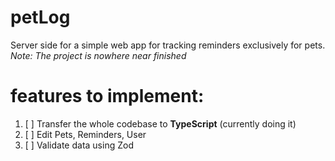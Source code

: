# petLog

Server side for a simple web app for tracking reminders exclusively for pets.
<br/>_Note: The project is nowhere near finished_

# features to implement:

1.  [ ] Transfer the whole codebase to <b>TypeScript</b> (currently doing it)
2.  [ ] Edit Pets, Reminders, User
3.  [ ] Validate data using Zod
